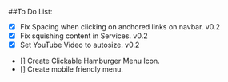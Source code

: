

##To Do List:
- [x] Fix Spacing when clicking on anchored links on navbar. v0.2
- [x] Fix squishing content in Services. v0.2
- [x] Set YouTube Video to autosize. v0.2
- [] Create Clickable Hamburger Menu Icon.
- [] Create mobile friendly menu. 